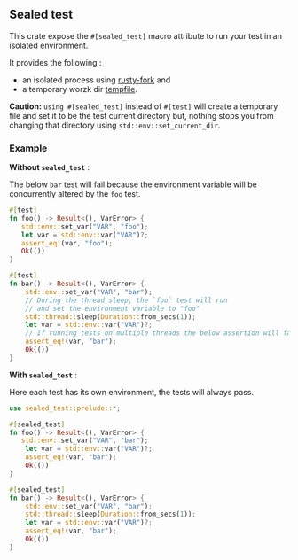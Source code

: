 ## Sealed test

This crate expose the `#[sealed_test]` macro attribute to run your test in an isolated environment.

It provides the following :
- an isolated process using [rusty-fork](https://crates.io/crates/two-rusty-forks) and
- a temporary worzk dir [tempfile](https://crates.io/crates/tempfile).

**Caution:** `using #[sealed_test]` instead of `#[test]` will create a temporary file
and set it to be the test current directory but, nothing stops you from changing that directory
using `std::env::set_current_dir`.

### Example

**Without `sealed_test`** :

The below `bar` test will fail because the environment variable will be concurrently altered
by the `foo` test.

```rust
#[test]
fn foo() -> Result<(), VarError> {
   std::env::set_var("VAR", "foo");
   let var = std::env::var("VAR")?;
   assert_eq!(var, "foo");
   Ok(())
}

#[test]
fn bar() -> Result<(), VarError> {
    std::env::set_var("VAR", "bar");
    // During the thread sleep, the `foo` test will run
    // and set the environment variable to "foo"
    std::thread::sleep(Duration::from_secs(1));
    let var = std::env::var("VAR")?;
    // If running tests on multiple threads the below assertion will fail
    assert_eq!(var, "bar");
    Ok(())
}
```

**With `sealed_test`** :

Here each test has its own environment, the tests will always pass.

```rust
use sealed_test::prelude::*;

#[sealed_test]
fn foo() -> Result<(), VarError> {
   std::env::set_var("VAR", "bar");
    let var = std::env::var("VAR")?;
    assert_eq!(var, "bar");
    Ok(())
}

#[sealed_test]
fn bar() -> Result<(), VarError> {
    std::env::set_var("VAR", "bar");
    std::thread::sleep(Duration::from_secs(1));
    let var = std::env::var("VAR")?;
    assert_eq!(var, "bar");
    Ok(())
}
```
